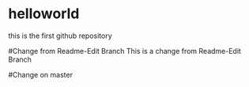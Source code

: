 # helloworld
this is the first github repository

#Change from Readme-Edit Branch
This is a change from Readme-Edit Branch

#Change on master
